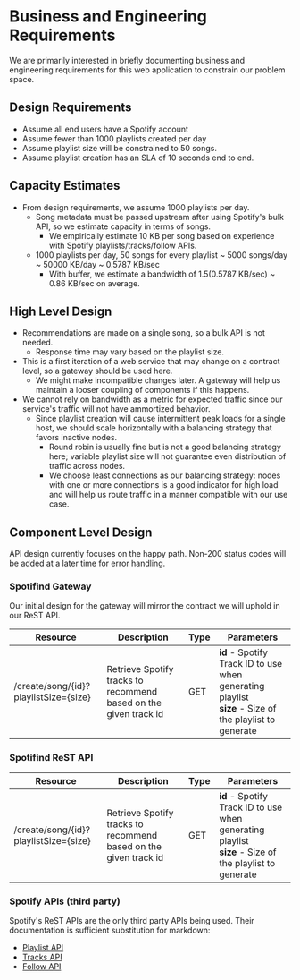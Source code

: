 # Business and Engineering Requirements
We are primarily interested in briefly documenting business and engineering requirements for this web application to constrain our problem space.

## Design Requirements
- Assume all end users have a Spotify account
- Assume fewer than 1000 playlists created per day
- Assume playlist size will be constrained to 50 songs.
- Assume playlist creation has an SLA of 10 seconds end to end.

## Capacity Estimates
- From design requirements, we assume 1000 playlists per day.
  - Song metadata must be passed upstream after using Spotify's bulk API, so we estimate capacity in terms of songs.
    - We empirically estimate 10 KB per song based on experience with Spotify playlists/tracks/follow APIs.
  - 1000 playlists per day, 50 songs for every playlist ~ 5000 songs/day ~ 50000 KB/day ~ 0.5787 KB/sec
    - With buffer, we estimate a bandwidth of 1.5(0.5787 KB/sec) ~ 0.86 KB/sec on average.

## High Level Design
- Recommendations are made on a single song, so a bulk API is not needed.
  - Response time may vary based on the playlist size.
- This is a first iteration of a web service that may change on a contract level, so a gateway should be used here.
  - We might make incompatible changes later. A gateway will help us maintain a looser coupling of components if this happens.
- We cannot rely on bandwidth as a metric for expected traffic since our service's traffic will not have ammortized behavior.
  - Since playlist creation will cause intermittent peak loads for a single host, we should scale horizontally with a balancing strategy that favors inactive nodes.
    - Round robin is usually fine but is not a good balancing strategy here; variable playlist size will not guarantee even distribution of traffic across nodes.
    - We choose least connections as our balancing strategy: nodes with one or more connections is a good indicator for high load and will help us route traffic in a manner compatible with our use case.

## Component Level Design
API design currently focuses on the happy path. Non-200 status codes will be added at a later time for error handling.

### Spotifind Gateway
Our initial design for the gateway will mirror the contract we will uphold in our ReST API.

| Resource  | Description | Type | Parameters |
| ------------- | ------------- | ------------- | ------------- |
| /create/song/{id}?playlistSize={size}  | Retrieve Spotify tracks to recommend based on the given track id | GET | **id** - Spotify Track ID to use when generating playlist <br> **size** - Size of the playlist to generate | 

### Spotifind ReST API

| Resource  | Description | Type | Parameters |
| ------------- | ------------- | ------------- | ------------- |
| /create/song/{id}?playlistSize={size}  | Retrieve Spotify tracks to recommend based on the given track id | GET | **id** - Spotify Track ID to use when generating playlist <br> **size** - Size of the playlist to generate | 

### Spotify APIs (third party)
Spotify's ReST APIs are the only third party APIs being used. Their documentation is sufficient substitution for markdown:
- [Playlist API](https://developer.spotify.com/console/post-playlists/)
- [Tracks API](https://developer.spotify.com/console/get-several-tracks/)
- [Follow API](https://developer.spotify.com/console/put-playlist-followers/)

